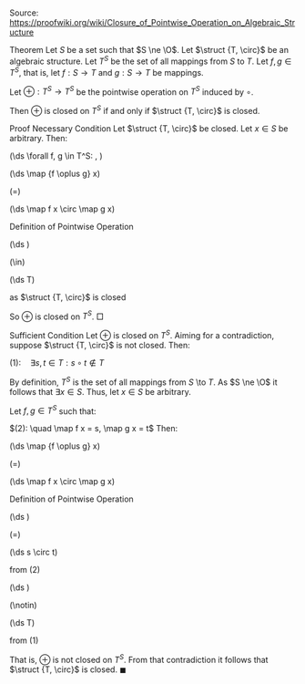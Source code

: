 # 

Source: https://proofwiki.org/wiki/Closure_of_Pointwise_Operation_on_Algebraic_Structure



Theorem
Let $S$ be a set such that $S \ne \O$.
Let $\struct {T, \circ}$ be an algebraic structure.
Let $T^S$ be the set of all mappings from $S$ to $T$.
Let $f, g \in T^S$, that is, let $f: S \to T$ and $g: S \to T$ be mappings.

Let $\oplus: T^S \to T^S$ be the pointwise operation on $T^S$ induced by $\circ$.

Then $\oplus$ is closed on $T^S$ if and only if $\struct {T, \circ}$ is closed.


Proof
Necessary Condition
Let $\struct {T, \circ}$ be closed.
Let $x \in S$ be arbitrary.
Then:










\(\ds \forall f, g \in T^S: \, \)



\(\ds \map {f \oplus g} x\)

\(=\)







\(\ds \map f x \circ \map g x\)





Definition of Pointwise Operation














\(\ds \)

\(\in\)







\(\ds T\)





as $\struct {T, \circ}$ is closed



So $\oplus$ is closed on $T^S$.
$\Box$


Sufficient Condition
Let $\oplus$ is closed on $T^S$.
Aiming for a contradiction, suppose $\struct {T, \circ}$ is not closed.
Then:

$(1): \quad \exists s, t \in T: s \circ t \notin T$

By definition, $T^S$ is the set of all mappings from $S$ \to $T$.
As $S \ne \O$ it follows that $\exists x \in S$.
Thus, let $x \in S$ be arbitrary.

Let $f, g \in T^S$ such that:

$(2): \quad \map f x = s, \map g x = t$
Then:














\(\ds \map {f \oplus g} x\)

\(=\)







\(\ds \map f x \circ \map g x\)





Definition of Pointwise Operation














\(\ds \)

\(=\)







\(\ds s \circ t\)





from $(2)$














\(\ds \)

\(\notin\)







\(\ds T\)





from $(1)$



That is, $\oplus$ is not closed on $T^S$.
From that contradiction it follows that $\struct {T, \circ}$ is closed.
$\blacksquare$





